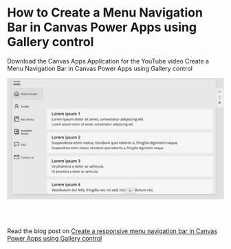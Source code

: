 # How to Create a Menu Navigation Bar in Canvas Power Apps using Gallery control

Download the Canvas Apps Application for the YouTube video Create a Menu Navigation Bar in Canvas Power Apps using Gallery control

![](/menu%20bar.png)

<br>
<br>

Read the blog post on [Create a responsive menu navigation bar in Canvas Power Apps using Gallery control](https://techcommunity.microsoft.com/t5/educator-developer-blog/create-a-responsive-menu-navigation-bar-in-canvas-power-apps/ba-p/3796871)